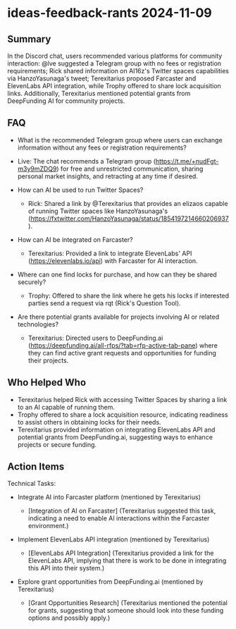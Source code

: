 # ideas-feedback-rants 2024-11-09

## Summary

In the Discord chat, users recommended various platforms for community interaction: @lve suggested a Telegram group with no fees or registration requirements; Rick shared information on AI16z's Twitter spaces capabilities via HanzoYasunaga's tweet; Terexitarius proposed Farcaster and ElevenLabs API integration, while Trophy offered to share lock acquisition links. Additionally, Terexitarius mentioned potential grants from DeepFunding AI for community projects.

## FAQ

- What is the recommended Telegram group where users can exchange information without any fees or registration requirements?
- Live: The chat recommends a Telegram group (https://t.me/+nudFgt-m3y9mZDQ9) for free and unrestricted communication, sharing personal market insights, and retracting at any time if desired.

- How can AI be used to run Twitter Spaces?

    - Rick: Shared a link by @Terexitarius that provides an elizaos capable of running Twitter spaces like HanzoYasunaga's (https://fxtwitter.com/HanzoYasunaga/status/1854197214660206937).

- How can AI be integrated on Farcaster?

    - Terexitarius: Provided a link to integrate ElevenLabs' API (https://elevenlabs.io/api) with Farcaster for AI interaction.

- Where can one find locks for purchase, and how can they be shared securely?

    - Trophy: Offered to share the link where he gets his locks if interested parties send a request via rqt (Rick's Question Tool).

- Are there potential grants available for projects involving AI or related technologies?
    - Terexitarius: Directed users to DeepFunding.ai (https://deepfunding.ai/all-rfps/?tab=rfp-active-tab-pane) where they can find active grant requests and opportunities for funding their projects.

## Who Helped Who

- Terexitarius helped Rick with accessing Twitter Spaces by sharing a link to an AI capable of running them.
- Trophy offered to share a lock acquisition resource, indicating readiness to assist others in obtaining locks for their needs.
- Terexitarius provided information on integrating ElevenLabs API and potential grants from DeepFunding.ai, suggesting ways to enhance projects or secure funding.

## Action Items

Technical Tasks:

- Integrate AI into Farcaster platform (mentioned by Terexitarius)

    - [Integration of AI on Farcaster] (Terexitarius suggested this task, indicating a need to enable AI interactions within the Farcaster environment.)

- Implement ElevenLabs API integration (mentioned by Terexitarius)

    - [ElevenLabs API Integration] (Terexitarius provided a link for the ElevenLabs API, implying that there is work to be done in integrating this API into their system.)

- Explore grant opportunities from DeepFunding.ai (mentioned by Terexitarius)
    - [Grant Opportunities Research] (Terexitarius mentioned the potential for grants, suggesting that someone should look into these funding options and possibly apply.)
